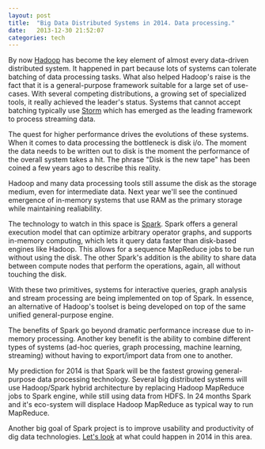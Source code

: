 ```yaml
---
layout: post
title:  "Big Data Distributed Systems in 2014. Data processing."
date:   2013-12-30 21:52:07
categories: tech
---
```

By now [Hadoop](http://hadoop.apache.org/) has become the key element of almost every data-driven distributed system. It happened in part because lots of systems can tolerate batching of data processing tasks. What also helped Hadoop's raise is the fact that it is a general-purpose framework suitable for a large set of use-cases. With several competing distributions, a growing set of specialized tools, it really achieved the leader's status. Systems that cannot accept batching typically use [Storm](http://storm-project.net/) which has emerged as the leading framework to process streaming data.

The quest for higher performance drives the evolutions of these systems. When it comes to data processing the bottleneck is disk i/o. The moment the data needs to be written out to disk is the moment the performance of the overall system takes a hit. The phrase "Disk is the new tape" has been coined a few years ago to describe this reality. 

Hadoop and many data processing tools still assume the disk as the  storage medium, even for intermediate data. Next year we'll see the continued emergence of in-memory systems that use RAM as the primary storage while maintaining realiability. 

The technology to watch in this space is [Spark](http://spark.incubator.apache.org/). Spark offers a general execution model that can optimize arbitrary operator graphs, and supports in-memory computing, which lets it query data faster than disk-based engines like Hadoop. This allows for a sequence MapReduce jobs to be run without using the disk. The other Spark's addition is the ability to share data between compute nodes that perform the operations, again, all without touching the disk.

With these two primitives, systems for interactive queries, graph analysis and stream processing are being implemented on top of Spark. In essence, an alternative of Hadoop's toolset is being developed on top of the same unified general-purpose engine.

The benefits of Spark go beyond dramatic performance increase due to in-memory processing. Another key benefit is the ability to combine different types of systems (ad-hoc queries, graph processing, machine learning, streaming) without having to export/import data from one to another.
 
My prediction for 2014 is that Spark will be the fastest growing general-purpose data processing technology. Several big distributed systems will use Hadoop/Spark hybrid architecture by replacing Hadoop MapReduce jobs to Spark engine, while still using data from HDFS. In 24 months Spark and it's eco-system will displace Hadoop MapReduce as typical way to run MapReduce.

Another big goal of Spark project is to improve usability and productivity of dig data technologies. [Let's look](/tech/2013/12/30/Big-Data-Distributed-Systems--Big-gains-in-usability-and-productivity-in-2014.html) at what could happen in 2014 in this area.